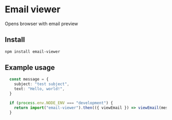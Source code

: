 # Email viewer
Opens browser with email preview

## Install
```bash
npm install email-viewer
```

## Example usage
```typescript
  const message = {
    subject: "test subject",
    text: "Hello, world!",
  }

  if (process.env.NODE_ENV === "development") {
    return import("email-viewer").then(({ viewEmail }) => viewEmail(message))
  }
```
